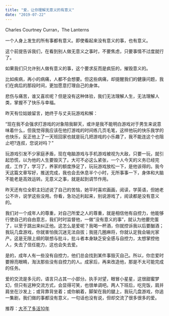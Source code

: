 ```yaml
---
title: "爱，让你理解无意义的有意义"
date: "2019-07-22"
---
```


 Charles Courtney Curran，The Lanterns

  

一个人身上发生的所有事都有意义。即使看起来没有意义的事，也有意义。

这个前提告诉我们，在看到别人做无意义之事时，不要焦虑，只要事情不过度就行了。

如果我们只允许别人做有意义的事，这个要求反而是疯狂的，摧毁意义的。

比如疾病，再小的病痛，人都不会想要。但这些病痛，却提醒我们的健康问题，我们在病后的那段时间，更加愿意打理自己的身体。

悲伤与痛苦，谁又喜欢呢？但是没有这种体验，我们无法理解人生，无法理解人类，掌握不了快乐与幸福。

昨天有位姑娘留言，她终于与丈夫玩游戏和解：

“现在我不会强求打游戏的对象陪我聊天，或许是我不能明白游戏对于男生来说意味着什么，但我觉得我应该在他打游戏的时间练几页毛笔，这样他玩的快乐我学的也快乐，反正他上了一天班回家也就是玩几把游戏的小乐趣了，我不能连这个也阻止吧?连叔，您说对吗？”

玩游戏引发不少家庭矛盾，现在电脑游戏与手机游戏被视为大敌，只要一玩，就引起恐慌，以为他的人生要毁灭了。大可不必这么紧张，一个人今天的义务已经完成，工作了，学习了，养家的额度挣足了，玩玩游戏放松一下，是他该得的。我今天这篇文章写好，推送完成，我也会去休息半个小时，无所事事一下，身体和大脑不能老是高效运转。无意义之事，就是起到调节作用。

昨天还有位全职主妇述说了自己的苦恼，她平时喜欢画画，阅读，学英语，但她老公不许，说学这些没用。你看，急功近利起来，别说游戏了，阅读都是没有意义的。

我们对一个成年人的尊重，对自己所爱之人的尊重，就是相信他有自控力，他能够行使自己的自由意志，我们时时监督他，一做“没有意义的事”，就认为他要完蛋了，以至于跳出来纠正他。这怎么是爱呢？我喝一杯酒，你就控诉我以后要酗酒；我玩几盘游戏，你就害怕我沉迷无法自拔；我搓几圈麻将，你就认定我会输光家产。这是无限上纲的联想与批斗，批斗者本身缺乏安全感与自控力，太想掌控他人，失去了信任能力，这也会失去爱。

是的，成年人有一些没有自控力，他们总会找到某件事毁灭自己。所以，你恋爱时要擦亮眼睛，淘汰那些没有自控力的人。成家后，再来改造他，那是不太可能完成的任务。

爱的交流是多元的，语言只占其一小部分。执手对望，眼冒小星星，这很甜蜜梦幻，但只有这种交流方式，会显得可笑，也很单调吧。两人下班后，吃完饭，肩并肩坐在沙发上；或背靠背坐着；或你躺着，脚架在我的腿上，我玩几盘游戏，你追一集剧，我们做的事都没有意义，一句话也没有说，但却交流了很多很多的爱。

推荐：[大不了多活10年](http://mp.weixin.qq.com/s?__biz=MjM5NDU0Mjk2MQ==&mid=2651622927&idx=1&sn=cde7735257367a8cc615dfdcc15f8c87&chksm=bd7e0a118a098307db19a85bc7e56b9967b1dcb778f4bba1b509c7070b4cc666417ef61b3366&scene=21#wechat_redirect)
